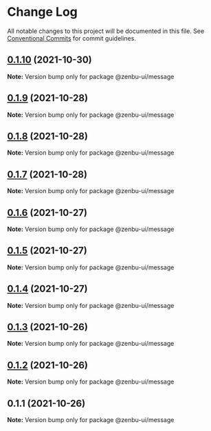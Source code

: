 # Change Log

All notable changes to this project will be documented in this file.
See [Conventional Commits](https://conventionalcommits.org) for commit guidelines.

## [0.1.10](https://github.com/KodepandaID/zenbu-ui/compare/@zenbu-ui/message@0.1.9...@zenbu-ui/message@0.1.10) (2021-10-30)

**Note:** Version bump only for package @zenbu-ui/message





## [0.1.9](https://github.com/KodepandaID/zenbu-ui/compare/@zenbu-ui/message@0.1.8...@zenbu-ui/message@0.1.9) (2021-10-28)

**Note:** Version bump only for package @zenbu-ui/message





## [0.1.8](https://github.com/KodepandaID/zenbu-ui/compare/@zenbu-ui/message@0.1.7...@zenbu-ui/message@0.1.8) (2021-10-28)

**Note:** Version bump only for package @zenbu-ui/message





## [0.1.7](https://github.com/KodepandaID/zenbu-ui/compare/@zenbu-ui/message@0.1.6...@zenbu-ui/message@0.1.7) (2021-10-28)

**Note:** Version bump only for package @zenbu-ui/message





## [0.1.6](https://github.com/KodepandaID/zenbu-ui/compare/@zenbu-ui/message@0.1.5...@zenbu-ui/message@0.1.6) (2021-10-27)

**Note:** Version bump only for package @zenbu-ui/message





## [0.1.5](https://github.com/KodepandaID/zenbu-ui/compare/@zenbu-ui/message@0.1.4...@zenbu-ui/message@0.1.5) (2021-10-27)

**Note:** Version bump only for package @zenbu-ui/message





## [0.1.4](https://github.com/KodepandaID/zenbu-ui/compare/@zenbu-ui/message@0.1.3...@zenbu-ui/message@0.1.4) (2021-10-27)

**Note:** Version bump only for package @zenbu-ui/message





## [0.1.3](https://github.com/KodepandaID/zenbu-ui/compare/@zenbu-ui/message@0.1.2...@zenbu-ui/message@0.1.3) (2021-10-26)

**Note:** Version bump only for package @zenbu-ui/message





## [0.1.2](https://github.com/KodepandaID/zenbu-ui/compare/@zenbu-ui/message@0.1.1...@zenbu-ui/message@0.1.2) (2021-10-26)

**Note:** Version bump only for package @zenbu-ui/message





## 0.1.1 (2021-10-26)

**Note:** Version bump only for package @zenbu-ui/message
